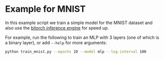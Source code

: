# Example for MNIST

In this example script we train a simple model for the MNIST dataset and also use the [bitorch inference engine](https://github.com/hpi-xnor/bitorch-inference-engine) for speed up.

For example, run the following to train an MLP with 3 layers (one of which is a binary layer),
or add `--help` for more arguments:
```bash
python train_mnist.py --epochs 10 --model mlp --log-interval 100
```
